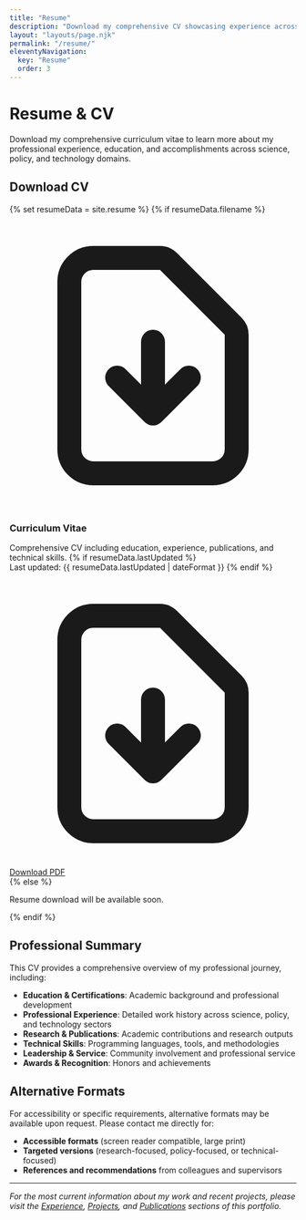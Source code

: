 ```yaml
---
title: "Resume"
description: "Download my comprehensive CV showcasing experience across science, policy, and technology"
layout: "layouts/page.njk"
permalink: "/resume/"
eleventyNavigation:
  key: "Resume"
  order: 3
---
```


# Resume & CV

Download my comprehensive curriculum vitae to learn more about my professional experience, education, and accomplishments across science, policy, and technology domains.

## Download CV

{% set resumeData = site.resume %}
{% if resumeData.filename %}
<div class="bg-surface border border-secondary border-opacity-20 rounded-lg p-6 max-w-md">
    <div class="flex items-start space-x-4">
        <div class="flex-shrink-0">
            <svg class="w-8 h-8 text-secondary" fill="none" stroke="currentColor" viewBox="0 0 24 24" xmlns="http://www.w3.org/2000/svg">
                <path stroke-linecap="round" stroke-linejoin="round" stroke-width="2" d="M12 10v6m0 0l-3-3m3 3l3-3m2 8H7a2 2 0 01-2-2V5a2 2 0 012-2h5.586a1 1 0 01.707.293l5.414 5.414a1 1 0 01.293.707V19a2 2 0 01-2 2z"></path>
            </svg>
        </div>
        <div class="flex-1 min-w-0">
            <h3 class="text-lg font-headline font-semibold text-text mb-2">Curriculum Vitae</h3>
            <p class="text-textSecondary text-sm mb-4">
                Comprehensive CV including education, experience, publications, and technical skills.
                {% if resumeData.lastUpdated %}
                <br><span class="text-xs">Last updated: {{ resumeData.lastUpdated | dateFormat }}</span>
                {% endif %}
            </p>
            <a href="{{ resumeData.path }}" 
               target="_blank"
               rel="noopener noreferrer"
               download="{{ resumeData.filename }}"
               class="inline-flex items-center px-4 py-2 bg-primary text-surface rounded-lg hover:bg-secondary transition-colors duration-200 font-medium">
                <svg class="w-4 h-4 mr-2" fill="none" stroke="currentColor" viewBox="0 0 24 24">
                    <path stroke-linecap="round" stroke-linejoin="round" stroke-width="2" d="M12 10v6m0 0l-3-3m3 3l3-3m2 8H7a2 2 0 01-2-2V5a2 2 0 012-2h5.586a1 1 0 01.707.293l5.414 5.414a1 1 0 01.293.707V19a2 2 0 01-2 2z"></path>
                </svg>
                Download PDF
            </a>
        </div>
    </div>
</div>
{% else %}
<div class="bg-neutral-50 border border-neutral-200 rounded-lg p-6 max-w-md">
    <p class="text-textSecondary">Resume download will be available soon.</p>
</div>
{% endif %}

## Professional Summary

This CV provides a comprehensive overview of my professional journey, including:

- **Education & Certifications**: Academic background and professional development
- **Professional Experience**: Detailed work history across science, policy, and technology sectors
- **Research & Publications**: Academic contributions and research outputs
- **Technical Skills**: Programming languages, tools, and methodologies
- **Leadership & Service**: Community involvement and professional service
- **Awards & Recognition**: Honors and achievements

## Alternative Formats

For accessibility or specific requirements, alternative formats may be available upon request. Please contact me directly for:

- **Accessible formats** (screen reader compatible, large print)
- **Targeted versions** (research-focused, policy-focused, or technical-focused)
- **References and recommendations** from colleagues and supervisors

---

*For the most current information about my work and recent projects, please visit the [Experience](/), [Projects](/#projects), and [Publications](/#publications) sections of this portfolio.*
